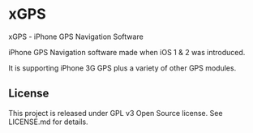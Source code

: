 # xGPS
xGPS - iPhone GPS Navigation Software

iPhone GPS Navigation software made when iOS 1 & 2 was introduced.

It is supporting iPhone 3G GPS plus a variety of other GPS modules.

## License

This project is released under GPL v3 Open Source license. See LICENSE.md for details.
